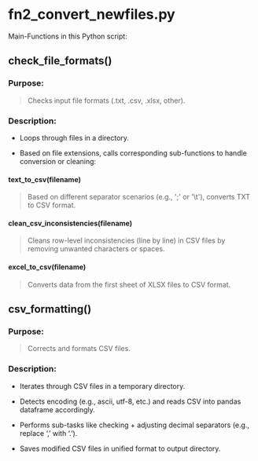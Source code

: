# fn2_convert_newfiles.py

Main-Functions in this Python script:

## check_file_formats()

### Purpose: 

> Checks input file formats (.txt, .csv, .xlsx, other).

### Description:

-   Loops through files in a directory.

-   Based on file extensions, calls corresponding sub-functions to
    handle conversion or cleaning:

#### text_to_csv(filename)

> Based on different separator scenarios (e.g., ';' or '\t'), converts
> TXT to CSV format.

#### clean_csv_inconsistencies(filename)

> Cleans row-level inconsistencies (line by line) in CSV files by
> removing unwanted characters or spaces.

#### excel_to_csv(filename)

> Converts data from the first sheet of XLSX files to CSV format.

## <span class="mark">csv_formatting()</span>

### Purpose: 

> Corrects and formats CSV files.

### Description:

-   Iterates through CSV files in a temporary directory.

-   Detects encoding (e.g., ascii, utf-8, etc.) and reads CSV into
    pandas dataframe accordingly.

-   Performs sub-tasks like checking + adjusting decimal separators
    (e.g., replace ‘,’ with ‘.’).

-   Saves modified CSV files in unified format to output directory.
